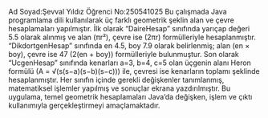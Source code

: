 Ad Soyad:Şevval Yıldız
Öğrenci No:250541025
Bu çalışmada Java programlama dili kullanılarak üç farklı geometrik şeklin alan ve çevre hesaplamaları yapılmıştır. İlk olarak “DaireHesap” sınıfında yarıçap değeri 5.5
olarak alınmış ve alan (πr²), çevre ise (2πr) formülleriyle hesaplanmıştır. “DikdortgenHesap” sınıfında en 4.5, boy 7.9 olarak belirlenmiş; alan (en × boy), çevre ise 
47 (2(en + boy)) formülleriyle bulunmuştur. Son olarak “UcgenHesap” sınıfında kenarları a=3, b=4, c=5 olan üçgenin alanı Heron formülü (A = √(s(s−a)(s−b)(s−c))) ile, 
çevresi ise kenarların toplamı şeklinde hesaplanmıştır. Her sınıfın içinde gerekli değişkenler tanımlanmış, matematiksel işlemler yapılmış ve sonuçlar ekrana 
yazdırılmıştır. Bu uygulama, temel geometrik hesaplamaları Java’da değişken, işlem ve çıktı kullanımıyla gerçekleştirmeyi amaçlamaktadır.
